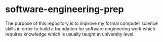 # software-engineering-prep

The purpose of this repository is to improve my formal computer science skills in order to build a foundation for software engineering work which requires knowledge which is usually taught at university level.